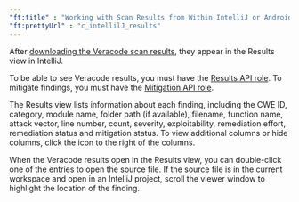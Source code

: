 ```yaml
---
"ft:title" : "Working with Scan Results from Within IntelliJ or Android Studio"
"ft:prettyUrl" : "c_intellilJ_results"
---
```

After [downloading the Veracode scan results](https://docs.veracode.com/r/Download_Veracode_Results_for_Eclipse_Using_the_Veracode_Platform), they appear in the Results view in IntelliJ.

To be able to see Veracode results, you must have the [Results API role](https://docs.veracode.com/r/c_API_roles). To mitigate findings, you must have the [Mitigation API role](https://docs.veracode.com/r/c_API_roles).

The Results view lists information about each finding, including the CWE ID, category, module name, folder path \(if available\), filename, function name, attack vector, line number, count, severity, exploitability, remediation effort, remediation status and mitigation status. To view additional columns or hide columns, click the icon to the right of the columns.

When the Veracode results open in the Results view, you can double-click one of the entries to open the source file. If the source file is in the current workspace and open in an IntelliJ project, scroll the viewer window to highlight the location of the finding.